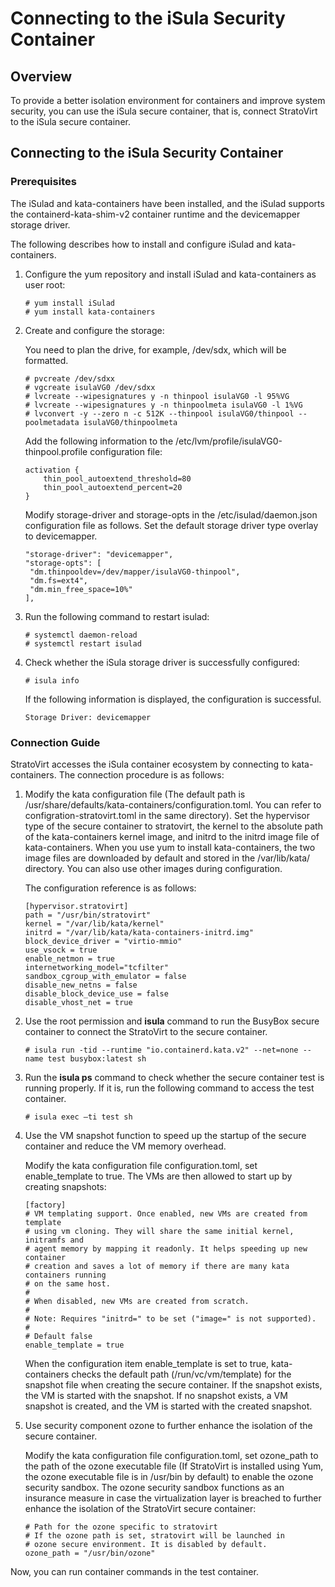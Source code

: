 # Connecting to the iSula Security Container

## Overview

To provide a better isolation environment for containers and improve system security, you can use the iSula secure container, that is, connect StratoVirt to the iSula secure container.

## Connecting to the iSula Security Container

### **Prerequisites**

The iSulad and kata-containers have been installed, and the iSulad supports the containerd-kata-shim-v2 container runtime and the devicemapper storage driver.

The following describes how to install and configure iSulad and kata-containers.

1. Configure the yum repository and install iSulad and kata-containers as user root:

   ```shell
   # yum install iSulad
   # yum install kata-containers
   ```

2. Create and configure the storage:

   You need to plan the drive, for example, /dev/sdx, which will be formatted.

    ```shell
    # pvcreate /dev/sdxx
    # vgcreate isulaVG0 /dev/sdxx
    # lvcreate --wipesignatures y -n thinpool isulaVG0 -l 95%VG
    # lvcreate --wipesignatures y -n thinpoolmeta isulaVG0 -l 1%VG
    # lvconvert -y --zero n -c 512K --thinpool isulaVG0/thinpool --poolmetadata isulaVG0/thinpoolmeta
    ```

   Add the following information to the /etc/lvm/profile/isulaVG0-thinpool.profile configuration file:

    ```
    activation {
        thin_pool_autoextend_threshold=80
        thin_pool_autoextend_percent=20
    }
    ```

   Modify storage-driver and storage-opts in the /etc/isulad/daemon.json configuration file as follows. Set the default storage driver type overlay to devicemapper.

    ```
    "storage-driver": "devicemapper",
    "storage-opts": [
     "dm.thinpooldev=/dev/mapper/isulaVG0-thinpool",
     "dm.fs=ext4",
     "dm.min_free_space=10%"
    ],

3. Run the following command to restart isulad:

    ```shell
    # systemctl daemon-reload
    # systemctl restart isulad
    ```

4. Check whether the iSula storage driver is successfully configured:

    ```shell
    # isula info
    ```

     If the following information is displayed, the configuration is successful.

    ```
    Storage Driver: devicemapper
    ```


### **Connection Guide**

StratoVirt accesses the iSula container ecosystem by connecting to kata-containers. The connection procedure is as follows:


1. Modify the kata configuration file (The default path is /usr/share/defaults/kata-containers/configuration.toml. You can refer to configration-stratovirt.toml in the same directory). Set the hypervisor type of the secure container to stratovirt, the kernel to the absolute path of the kata-containers kernel image, and initrd to the initrd image file of kata-containers. When you use yum to install kata-containers, the two image files are downloaded by default and stored in the /var/lib/kata/ directory. You can also use other images during configuration.

   The configuration reference is as follows:

   ```shell
   [hypervisor.stratovirt]
   path = "/usr/bin/stratovirt"
   kernel = "/var/lib/kata/kernel"
   initrd = "/var/lib/kata/kata-containers-initrd.img"
   block_device_driver = "virtio-mmio"
   use_vsock = true
   enable_netmon = true
   internetworking_model="tcfilter"
   sandbox_cgroup_with_emulator = false
   disable_new_netns = false
   disable_block_device_use = false
   disable_vhost_net = true
   ```

2. Use the root permission and **isula** command to run the BusyBox secure container to connect the StratoVirt to the secure container.

   ```shell
   # isula run -tid --runtime "io.containerd.kata.v2" --net=none --name test busybox:latest sh
   ```

4. Run the **isula ps** command to check whether the secure container test is running properly. If it is, run the following command to access the test container.

   ```
   # isula exec –ti test sh
   ```
4. Use the VM snapshot function to speed up the startup of the secure container and reduce the VM memory overhead. 

   Modify the kata configuration file configuration.toml, set enable_template to true. The VMs are then allowed to start up by creating snapshots:

   ```shell
   [factory]
   # VM templating support. Once enabled, new VMs are created from template
   # using vm cloning. They will share the same initial kernel, initramfs and
   # agent memory by mapping it readonly. It helps speeding up new container
   # creation and saves a lot of memory if there are many kata containers running
   # on the same host.
   #
   # When disabled, new VMs are created from scratch.
   #
   # Note: Requires "initrd=" to be set ("image=" is not supported).
   #
   # Default false
   enable_template = true
   ```

   When the configuration item enable_template is set to true, kata-containers checks the default path (/run/vc/vm/template) for the snapshot file when creating the secure container. If the snapshot exists, the VM is started with the snapshot. If no snapshot exists, a VM snapshot is created, and the VM is started with the created snapshot.

5. Use security component ozone to further enhance the isolation of the secure container.

   Modify the kata configuration file configuration.toml, set ozone_path to the path of the ozone executable file (If StratoVirt is installed using Yum, the ozone executable file is in /usr/bin by default) to enable the ozone security sandbox.  The ozone security sandbox functions as an insurance measure in case the virtualization layer is breached to further enhance the isolation of the StratoVirt secure container:

   ```shell
   # Path for the ozone specific to stratovirt
   # If the ozone path is set, stratovirt will be launched in
   # ozone secure environment. It is disabled by default.
   ozone_path = "/usr/bin/ozone"
   ```

 Now, you can run container commands in the test container.